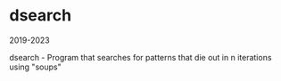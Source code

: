 # dsearch
2019-2023

dsearch - Program that searches for patterns that die out in n iterations using "soups"

